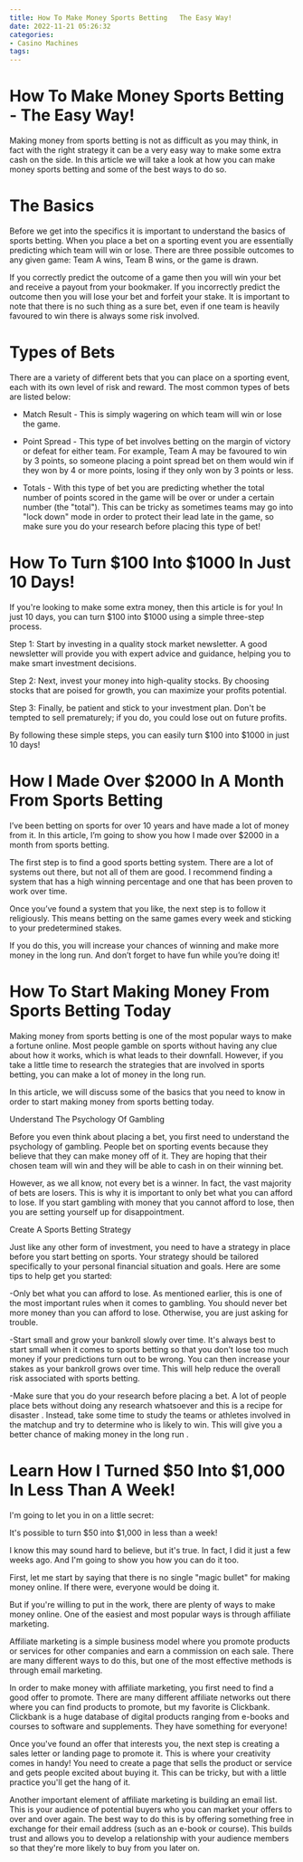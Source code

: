 ```yaml
---
title: How To Make Money Sports Betting   The Easy Way!
date: 2022-11-21 05:26:32
categories:
- Casino Machines
tags:
---
```



#  How To Make Money Sports Betting - The Easy Way!

Making money from sports betting is not as difficult as you may think, in fact with the right strategy it can be a very easy way to make some extra cash on the side. In this article we will take a look at how you can make money sports betting and some of the best ways to do so.

# The Basics

Before we get into the specifics it is important to understand the basics of sports betting. When you place a bet on a sporting event you are essentially predicting which team will win or lose. There are three possible outcomes to any given game: Team A wins, Team B wins, or the game is drawn.

If you correctly predict the outcome of a game then you will win your bet and receive a payout from your bookmaker. If you incorrectly predict the outcome then you will lose your bet and forfeit your stake. It is important to note that there is no such thing as a sure bet, even if one team is heavily favoured to win there is always some risk involved.

# Types of Bets

There are a variety of different bets that you can place on a sporting event, each with its own level of risk and reward. The most common types of bets are listed below:

* Match Result - This is simply wagering on which team will win or lose the game.

* Point Spread - This type of bet involves betting on the margin of victory or defeat for either team. For example, Team A may be favoured to win by 3 points, so someone placing a point spread bet on them would win if they won by 4 or more points, losing if they only won by 3 points or less.

* Totals - With this type of bet you are predicting whether the total number of points scored in the game will be over or under a certain number (the "total").
This can be tricky as sometimes teams may go into "lock down" mode in order to protect their lead late in the game, so make sure you do your research before placing this type of bet!

#  How To Turn $100 Into $1000 In Just 10 Days!

If you're looking to make some extra money, then this article is for you! In just 10 days, you can turn $100 into $1000 using a simple three-step process.

Step 1: Start by investing in a quality stock market newsletter. A good newsletter will provide you with expert advice and guidance, helping you to make smart investment decisions.

Step 2: Next, invest your money into high-quality stocks. By choosing stocks that are poised for growth, you can maximize your profits potential.

Step 3: Finally, be patient and stick to your investment plan. Don't be tempted to sell prematurely; if you do, you could lose out on future profits.

By following these simple steps, you can easily turn $100 into $1000 in just 10 days!

#  How I Made Over $2000 In A Month From Sports Betting




I’ve been betting on sports for over 10 years and have made a lot of money from it. In this article, I’m going to show you how I made over $2000 in a month from sports betting.

The first step is to find a good sports betting system. There are a lot of systems out there, but not all of them are good. I recommend finding a system that has a high winning percentage and one that has been proven to work over time.

Once you’ve found a system that you like, the next step is to follow it religiously. This means betting on the same games every week and sticking to your predetermined stakes.

If you do this, you will increase your chances of winning and make more money in the long run. And don’t forget to have fun while you’re doing it!

#  How To Start Making Money From Sports Betting Today

Making money from sports betting is one of the most popular ways to make a fortune online. Most people gamble on sports without having any clue about how it works, which is what leads to their downfall. However, if you take a little time to research the strategies that are involved in sports betting, you can make a lot of money in the long run.

In this article, we will discuss some of the basics that you need to know in order to start making money from sports betting today.

Understand The Psychology Of Gambling

Before you even think about placing a bet, you first need to understand the psychology of gambling. People bet on sporting events because they believe that they can make money off of it. They are hoping that their chosen team will win and they will be able to cash in on their winning bet.

However, as we all know, not every bet is a winner. In fact, the vast majority of bets are losers. This is why it is important to only bet what you can afford to lose. If you start gambling with money that you cannot afford to lose, then you are setting yourself up for disappointment.

Create A Sports Betting Strategy

Just like any other form of investment, you need to have a strategy in place before you start betting on sports. Your strategy should be tailored specifically to your personal financial situation and goals. Here are some tips to help get you started:

-Only bet what you can afford to lose. As mentioned earlier, this is one of the most important rules when it comes to gambling. You should never bet more money than you can afford to lose. Otherwise, you are just asking for trouble.

-Start small and grow your bankroll slowly over time. It's always best to start small when it comes to sports betting so that you don't lose too much money if your predictions turn out to be wrong. You can then increase your stakes as your bankroll grows over time. This will help reduce the overall risk associated with sports betting.

-Make sure that you do your research before placing a bet. A lot of people place bets without doing any research whatsoever and this is a recipe for disaster . Instead, take some time to study the teams or athletes involved in the matchup and try to determine who is likely to win. This will give you a better chance of making money in the long run .





     

#  Learn How I Turned $50 Into $1,000 In Less Than A Week!

I'm going to let you in on a little secret:

It's possible to turn $50 into $1,000 in less than a week!

I know this may sound hard to believe, but it's true. In fact, I did it just a few weeks ago. And I'm going to show you how you can do it too.

First, let me start by saying that there is no single "magic bullet" for making money online. If there were, everyone would be doing it.

But if you're willing to put in the work, there are plenty of ways to make money online. One of the easiest and most popular ways is through affiliate marketing.

Affiliate marketing is a simple business model where you promote products or services for other companies and earn a commission on each sale. There are many different ways to do this, but one of the most effective methods is through email marketing.

In order to make money with affiliate marketing, you first need to find a good offer to promote. There are many different affiliate networks out there where you can find products to promote, but my favorite is Clickbank. Clickbank is a huge database of digital products ranging from e-books and courses to software and supplements. They have something for everyone!

Once you've found an offer that interests you, the next step is creating a sales letter or landing page to promote it. This is where your creativity comes in handy! You need to create a page that sells the product or service and gets people excited about buying it. This can be tricky, but with a little practice you'll get the hang of it.

Another important element of affiliate marketing is building an email list. This is your audience of potential buyers who you can market your offers to over and over again. The best way to do this is by offering something free in exchange for their email address (such as an e-book or course). This builds trust and allows you to develop a relationship with your audience members so that they're more likely to buy from you later on.